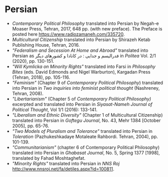 # Persian

- _Contemporary Political Philosophy_ translated into Persian by Negah-e Moaser Press, Tehran, 2017, 648 pp. (with new preface). The Preface is posted here <https://www.radiozamaneh.com/335720>.
- _Multicultural Citizenship_ translated into Persian by Shirazeh Ketab Publishing House, Tehran, 2016.
- _"Federalism and Secession At Home and Abroad"_ translated into Persian as فدرالیسم و جدایی : در کانادا و کشورهای دیگر  in _Politea_ Vol. 2/1 (2020), pp. 130-151.
- _"Will Kymlicka on Minority Rights"_ translated into Farsi in _Philosophy Bites_ (eds. David Edmonds and Nigel Warburton), Kargadan Press (Tehran, 2018), pp. 105-116.
- _"Feminism"_ (Chapter 9 of _Contemporary Political Philosophy_) translated into Persian in _Two inquiries into feminist political thought_ (Nashreney, Tehran, 2008).
- _"Libertarianism"_ (Chapter 5 of _Contemporary Political Philosophy)_ excerpted and translated into Persian in _Siyasat-Nameh Journal of Political Thought_, Vol 1/1 (2016): 133-141.
- _"Liberalism and Ethnic Diversity"_ (Chapter 1 of Multicultural Citizenship) translated into Persian in _Goftegu Journal_, No. 43, Mehr 1384 [October 2005], pp. 65-76.
- _"Two Models of Pluralism and Tolerance"_ translated into Persian in _Toleration_ (Pazhukeshkadaye Motaleate Rahbordi. Tehran, 2004), pp. 101-139.
- _"Communitarianism"_ (chapter 6 of Contemporary Political Philosophy) translated into Persian in _Ghabasat Journal_, No. 5, Spring 1377 [1998], translated by Fahad Moshtaghefat.
- _"Minority Rights"_ translated into Persian in _NNS Roj_ <http://www.nnsroj.net/fa/detiles.aspx?id=100811>.
